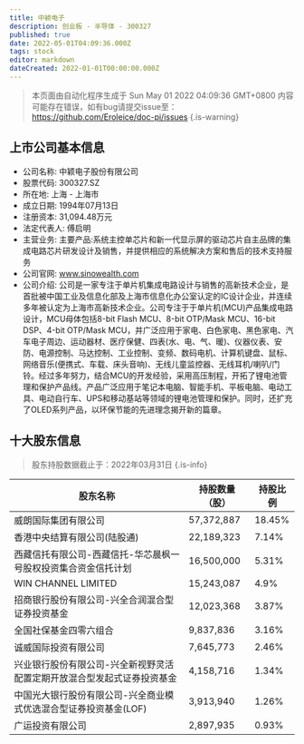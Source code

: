 ```yaml
---
title: 中颖电子
description: 创业板 - 半导体 - 300327
published: true
date: 2022-05-01T04:09:36.000Z
tags: stock
editor: markdown
dateCreated: 2022-01-01T00:00:00.000Z
---
```


> 本页面由自动化程序生成于 Sun May 01 2022 04:09:36 GMT+0800
> 内容可能存在错误，如有bug请提交issue至：https://github.com/Eroleice/doc-pi/issues
{.is-warning}

## 上市公司基本信息
- 公司名称: 中颖电子股份有限公司
- 股票代码: 300327.SZ
- 所在地: 上海 - 上海市
- 成立日期: 1994年07月13日
- 注册资本: 31,094.48万元
- 法定代表人: 傅启明
- 主营业务: 主要产品:系统主控单芯片和新一代显示屏的驱动芯片自主品牌的集成电路芯片研发设计及销售，并提供相应的系统解决方案和售后的技术支持服务
- 公司官网: www.sinowealth.com
- 公司介绍: 公司是一家专注于单片机集成电路设计与销售的高新技术企业，是首批被中国工业及信息化部及上海市信息化办公室认定的IC设计企业，并连续多年被认定为上海市高新技术企业。公司专注于于单片机(MCU)产品集成电路设计，MCU母体包括8-bit Flash MCU、8-bit OTP/Mask MCU、16-bit DSP、4-bit OTP/Mask MCU，并广泛应用于家电、白色家电、黑色家电、汽车电子周边、运动器材、医疗保健、四表(水、电、气、暖)、仪器仪表、安防、电源控制、马达控制、工业控制、变频、数码电机、计算机键盘、鼠标、网络音乐(便携式、车载、床头音响)、无线儿童监控器、无线耳机/喇叭/门铃。经过多年努力，结合MCU的开发经验，采用高压制程，开拓了锂电池管理和保护产品线。产品广泛应用于笔记本电脑、智能手机、平板电脑、电动工具、电动自行车、UPS和移动基站等领域的锂电池管理和保护。同时，还扩充了OLED系列产品，以环保节能的先进理念揭开新的篇章。


## 十大股东信息
> 股东持股数据截止于：2022年03月31日
{.is-info}

| 股东名称 | 持股数量（股） | 持股比例 |
| --- | --- | --- |
| 威朗国际集团有限公司 | 57,372,887 | 18.45% |
| 香港中央结算有限公司(陆股通) | 22,189,323 | 7.14% |
| 西藏信托有限公司-西藏信托-华芯晨枫一号股权投资集合资金信托计划 | 16,500,000 | 5.31% |
| WIN CHANNEL LIMITED | 15,243,087 | 4.9% |
| 招商银行股份有限公司-兴全合润混合型证券投资基金 | 12,023,368 | 3.87% |
| 全国社保基金四零六组合 | 9,837,836 | 3.16% |
| 诚威国际投资有限公司 | 7,645,773 | 2.46% |
| 兴业银行股份有限公司-兴全新视野灵活配置定期开放混合型发起式证券投资基金 | 4,158,716 | 1.34% |
| 中国光大银行股份有限公司-兴全商业模式优选混合型证券投资基金(LOF) | 3,913,940 | 1.26% |
| 广运投资有限公司 | 2,897,935 | 0.93% |





